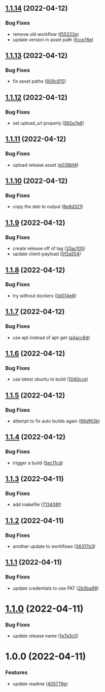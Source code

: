## [1.1.14](https://github.com/darkdragonsastro/indi-dragon-ups/compare/v1.1.13...v1.1.14) (2022-04-12)


### Bug Fixes

* remove old workflow ([f55222e](https://github.com/darkdragonsastro/indi-dragon-ups/commit/f55222e0d0a1cb2854717c6f4fa0c0ceb0fe08ae))
* update version in asset path ([fcce76e](https://github.com/darkdragonsastro/indi-dragon-ups/commit/fcce76e4f7234043dc50ad5ec6834dc398f5b466))

## [1.1.13](https://github.com/darkdragonsastro/indi-dragon-ups/compare/v1.1.12...v1.1.13) (2022-04-12)


### Bug Fixes

* fix asset paths ([609c815](https://github.com/darkdragonsastro/indi-dragon-ups/commit/609c815f4b9645da94cf943bb0c3eec4b7271711))

## [1.1.12](https://github.com/darkdragonsastro/indi-dragon-ups/compare/v1.1.11...v1.1.12) (2022-04-12)


### Bug Fixes

* set upload_url properly ([992e7e6](https://github.com/darkdragonsastro/indi-dragon-ups/commit/992e7e620c3c766c0abef2d26837382e01464fe5))

## [1.1.11](https://github.com/darkdragonsastro/indi-dragon-ups/compare/v1.1.10...v1.1.11) (2022-04-12)


### Bug Fixes

* upload release asset ([e038bf4](https://github.com/darkdragonsastro/indi-dragon-ups/commit/e038bf40c39be18db4c79e331503955ccc25a55b))

## [1.1.10](https://github.com/darkdragonsastro/indi-dragon-ups/compare/v1.1.9...v1.1.10) (2022-04-12)


### Bug Fixes

* copy the deb to output ([8e8d321](https://github.com/darkdragonsastro/indi-dragon-ups/commit/8e8d32110542fe498b57f4023a77c47ad3dad0e7))

## [1.1.9](https://github.com/darkdragonsastro/indi-dragon-ups/compare/v1.1.8...v1.1.9) (2022-04-12)


### Bug Fixes

* create release off of tag ([33ac105](https://github.com/darkdragonsastro/indi-dragon-ups/commit/33ac105f7568157653dea56d9c67a068721e4e27))
* update client-payload ([0f2a554](https://github.com/darkdragonsastro/indi-dragon-ups/commit/0f2a554d09f9f5248f370dbe6aae19032dd35dd3))

## [1.1.8](https://github.com/darkdragonsastro/indi-dragon-ups/compare/v1.1.7...v1.1.8) (2022-04-12)


### Bug Fixes

* try without dockerx ([0d314e6](https://github.com/darkdragonsastro/indi-dragon-ups/commit/0d314e6f65ba94d8cdd0aebd3b3d0234fb5b7641))

## [1.1.7](https://github.com/darkdragonsastro/indi-dragon-ups/compare/v1.1.6...v1.1.7) (2022-04-12)


### Bug Fixes

* use apt instead of apt-get ([a4acc8d](https://github.com/darkdragonsastro/indi-dragon-ups/commit/a4acc8dff2059b42ecaed771db6cb8e4fc179137))

## [1.1.6](https://github.com/darkdragonsastro/indi-dragon-ups/compare/v1.1.5...v1.1.6) (2022-04-12)


### Bug Fixes

* use latest ubuntu to build ([1040cce](https://github.com/darkdragonsastro/indi-dragon-ups/commit/1040cceaff813919f4ea14fcc3230b1c046437af))

## [1.1.5](https://github.com/darkdragonsastro/indi-dragon-ups/compare/v1.1.4...v1.1.5) (2022-04-12)


### Bug Fixes

* attempt to fix auto builds again ([66df63b](https://github.com/darkdragonsastro/indi-dragon-ups/commit/66df63ba2acb6d7f785257a535854eba1fb6b0ee))

## [1.1.4](https://github.com/darkdragonsastro/indi-dragon-ups/compare/v1.1.3...v1.1.4) (2022-04-12)


### Bug Fixes

* trigger a build ([5ec11cd](https://github.com/darkdragonsastro/indi-dragon-ups/commit/5ec11cdf4a7919be2104ff4f398b70e567c55aee))

## [1.1.3](https://github.com/darkdragonsastro/indi-dragon-ups/compare/v1.1.2...v1.1.3) (2022-04-11)


### Bug Fixes

* add makefile ([713408f](https://github.com/darkdragonsastro/indi-dragon-ups/commit/713408f8dc47df685a1e23909f506eb07396eed4))

## [1.1.2](https://github.com/darkdragonsastro/indi-dragon-ups/compare/v1.1.1...v1.1.2) (2022-04-11)


### Bug Fixes

* another update to workflows ([36317b3](https://github.com/darkdragonsastro/indi-dragon-ups/commit/36317b3b399b1cc68d00eeac8c612559d9b29973))

## [1.1.1](https://github.com/darkdragonsastro/indi-dragon-ups/compare/v1.1.0...v1.1.1) (2022-04-11)


### Bug Fixes

* update credentials to use PAT ([2b0ba99](https://github.com/darkdragonsastro/indi-dragon-ups/commit/2b0ba9976900966979d571655649462267257729))

# [1.1.0](https://github.com/darkdragonsastro/indi-dragon-ups/compare/v1.0.0...v1.1.0) (2022-04-11)


### Bug Fixes

* update release name ([1e7a3c5](https://github.com/darkdragonsastro/indi-dragon-ups/commit/1e7a3c52f018e0c554d72cc851f989d52fb40664))

# 1.0.0 (2022-04-11)


### Features

* update readme ([405779e](https://github.com/darkdragonsastro/indi-dragon-ups/commit/405779ebaa6bc0c8c90b55a9b84122c927a3d5a9))
